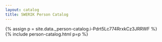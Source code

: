 ```yaml
---
layout: catalog
title: SWERIK Person Catalog
---
```

{% assign p = site.data._person-catalog.i-Pdrt5Lc774RrxkCz3JRRWF %}
{% include person-catalog.html p=p %}

